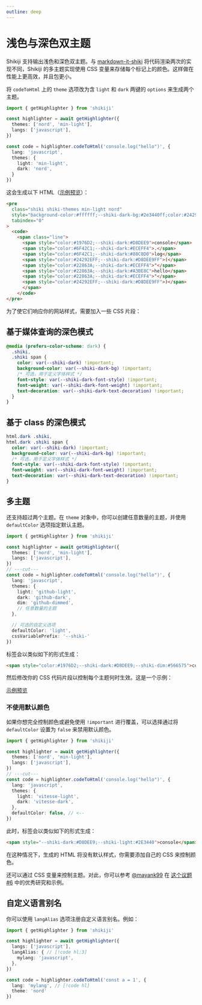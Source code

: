 ```yaml
---
outline: deep
---
```


# 浅色与深色双主题

Shikiji 支持输出浅色和深色双主题。与 [markdown-it-shiki](https://github.com/antfu/markdown-it-shiki#dark-mode) 将代码渲染两次的实现不同，Shikiji 的多主题实现使用 CSS 变量来存储每个标记上的颜色。这样做在性能上更高效，并且包更小。

将 `codeToHtml` 上的 `theme` 选项改为含 `light` 和 `dark` 两键的 `options` 来生成两个主题。

```ts twoslash
import { getHighlighter } from 'shikiji'

const highlighter = await getHighlighter({
  themes: ['nord', 'min-light'],
  langs: ['javascript'],
})

const code = highlighter.codeToHtml('console.log("hello")', {
  lang: 'javascript',
  themes: {
    light: 'min-light',
    dark: 'nord',
  }
})
```

这会生成以下 HTML（[示例预览](https://htmlpreview.github.io/?https://raw.githubusercontent.com/antfu/shikiji/main/packages/shikiji/test/out/dual-themes.html)）：

```html
<pre
  class="shiki shiki-themes min-light nord"
  style="background-color:#ffffff;--shiki-dark-bg:#2e3440ff;color:#24292eff;--shiki-dark:#d8dee9ff"
  tabindex="0"
>
  <code>
    <span class="line">
      <span style="color:#1976D2;--shiki-dark:#D8DEE9">console</span>
      <span style="color:#6F42C1;--shiki-dark:#ECEFF4">.</span>
      <span style="color:#6F42C1;--shiki-dark:#88C0D0">log</span>
      <span style="color:#24292EFF;--shiki-dark:#D8DEE9FF">(</span>
      <span style="color:#22863A;--shiki-dark:#ECEFF4">"</span>
      <span style="color:#22863A;--shiki-dark:#A3BE8C">hello</span>
      <span style="color:#22863A;--shiki-dark:#ECEFF4">"</span>
      <span style="color:#24292EFF;--shiki-dark:#D8DEE9FF">)</span>
      </span>
    </code>
</pre>
```

为了使它们响应你的网站样式，需要加入一些 CSS 片段：

## 基于媒体查询的深色模式

```css
@media (prefers-color-scheme: dark) {
  .shiki,
  .shiki span {
    color: var(--shiki-dark) !important;
    background-color: var(--shiki-dark-bg) !important;
    /* 可选，用于定义字体样式 */
    font-style: var(--shiki-dark-font-style) !important;
    font-weight: var(--shiki-dark-font-weight) !important;
    text-decoration: var(--shiki-dark-text-decoration) !important;
  }
}
```

## 基于 class 的深色模式

```css
html.dark .shiki,
html.dark .shiki span {
  color: var(--shiki-dark) !important;
  background-color: var(--shiki-dark-bg) !important;
  /* 可选，用于定义字体样式 */
  font-style: var(--shiki-dark-font-style) !important;
  font-weight: var(--shiki-dark-font-weight) !important;
  text-decoration: var(--shiki-dark-text-decoration) !important;
}
```

## 多主题

还支持超过两个主题。在 `theme` 对象中，你可以创建任意数量的主题，并使用 `defaultColor` 选项指定默认主题。

```ts twoslash
import { getHighlighter } from 'shikiji'

const highlighter = await getHighlighter({
  themes: ['nord', 'min-light'],
  langs: ['javascript'],
})
// ---cut---
const code = highlighter.codeToHtml('console.log("hello")', {
  lang: 'javascript',
  themes: {
    light: 'github-light',
    dark: 'github-dark',
    dim: 'github-dimmed',
    // 任意数量的主题
  },

  // 可选的自定义选项
  defaultColor: 'light',
  cssVariablePrefix: '--shiki-'
})
```

标签会以类似如下的形式生成：

```html
<span style="color:#1976D2;--shiki-dark:#D8DEE9;--shiki-dim:#566575">console</span>
```

然后修改你的 CSS 代码片段以控制每个主题何时生效。这是一个示例：

[示例预览](https://htmlpreview.github.io/?https://raw.githubusercontent.com/antfu/shikiji/main/packages/shikiji/test/out/multiple-themes.html)

### 不使用默认颜色

如果你想完全控制颜色或避免使用 `!important` 进行覆盖，可以选择通过将 `defaultColor` 设置为 `false` 来禁用默认颜色。

```ts twoslash
import { getHighlighter } from 'shikiji'

const highlighter = await getHighlighter({
  themes: ['nord', 'min-light'],
  langs: ['javascript'],
})
// ---cut---
const code = highlighter.codeToHtml('console.log("hello")', {
  lang: 'javascript',
  themes: {
    light: 'vitesse-light',
    dark: 'vitesse-dark',
  },
  defaultColor: false, // <--
})
```

此时，标签会以类似如下的形式生成：

```html
<span style="--shiki-dark:#D8DEE9;--shiki-light:#2E3440">console</span>
```

在这种情况下，生成的 HTML 将没有默认样式，你需要添加自己的 CSS 来控制颜色。

还可以通过 CSS 变量来控制主题。对此，你可以参考 [@mayank99](https://github.com/mayank99) 在 [这个议题 #6](https://github.com/antfu/shikiji/issues/6) 中的优秀研究和示例。

## 自定义语言别名

你可以使用 `langAlias` 选项注册自定义语言别名。例如：

```ts twoslash
import { getHighlighter } from 'shikiji'

const highlighter = await getHighlighter({
  langs: ['javascript'],
  langAlias: { // [!code hl:3]
    mylang: 'javascript',
  },
})

const code = highlighter.codeToHtml('const a = 1', {
  lang: 'mylang', // [!code hl]
  theme: 'nord'
})
```

